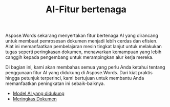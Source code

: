 ﻿---
title: AI-Fitur bertenaga
second_title: Aspose.Words untuk Java
articleTitle: AI-Fitur bertenaga
linktitle: AI-Fitur bertenaga
type: docs
weight: 25
description: "Aspose.Words untuk Java memperkenalkan alat bertenaga AI seperti peringkasan dokumen untuk meningkatkan efisiensi. Pelajari cara menggunakan fitur bertenaga AI dengan kiat dan panduan mendetail."
url: /id/java/ai-powered-features/
timestamp: 2024-11-26-12-00-00
---

Aspose.Words sekarang menyertakan fitur bertenaga AI yang dirancang untuk membuat pemrosesan dokumen menjadi lebih cerdas dan efisien. Alat ini memanfaatkan pembelajaran mesin tingkat lanjut untuk melakukan tugas seperti peringkasan dokumen, menawarkan kemampuan yang lebih canggih kepada pengembang untuk merampingkan alur kerja mereka.

Di bagian ini, kami akan membahas semua yang perlu Anda ketahui tentang penggunaan fitur AI yang didukung di Aspose.Words. Dari kiat praktis hingga petunjuk terperinci, kami bertujuan untuk membantu Anda memanfaatkan peningkatan ini sebaik-baiknya.

* [Model AI yang didukung](/words/java/supported-ai-models/)
* [Meringkas Dokumen](/words/java/summarize-a-document/)

